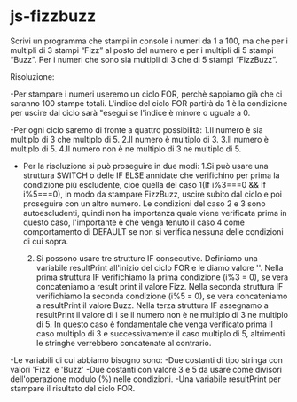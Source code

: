 # js-fizzbuzz

Scrivi un programma che stampi in console i numeri da 1 a 100,
ma che per i multipli di 3 stampi “Fizz” al posto del numero e per i multipli di 5 stampi “Buzz”.
Per i numeri che sono sia multipli di 3 che di 5 stampi “FizzBuzz”.

Risoluzione:

-Per stampare i numeri useremo un ciclo FOR, perchè sappiamo già che ci saranno 100 stampe totali. L'indice del ciclo FOR partirà da 1 è la condizione per uscire dal ciclo sarà "esegui se l'indice è minore o uguale a 0.

-Per ogni ciclo saremo di fronte a quattro possibilità:
    1.Il numero è sia multiplo di 3 che multiplo di 5.
    2.Il numero è multiplo di 3.
    3.Il numero è multiplo di 5.
    4.Il numero non è ne multiplo di 3 ne multiplo di 5.

- Per la risoluzione si può proseguire in due modi:
    1.Si può usare una struttura SWITCH o delle IF ELSE annidate che verifichino per prima la condizione più escludente, cioè quella del caso 1(If i%3===0 && If i%5===0), in modo da stampare FizzBuzz, uscire subito dal ciclo e poi proseguire con un altro numero. Le condizioni del caso 2 e 3 sono autoescludenti, quindi non ha importanza quale viene verificata prima in questo caso, l'importante è che venga tenuto il caso 4 come comportamento di DEFAULT se non si verifica nessuna delle condizioni di cui sopra.

    2. Si possono usare  tre strutture IF consecutive.
    Definiamo una variabile resultPrint all'inizio del ciclo FOR e le diamo valore ''.
    Nella prima struttura IF verifichiamo la prima condizione (i%3 = 0), se vera concateniamo a result print il valore Fizz.
    Nella seconda struttura IF verifichiamo la seconda condizione (i%5 = 0), se vera concateniamo a resultPrint il valore Buzz.
    Nella terza  struttura IF assegnamo a resultPrint il valore di i se il numero non è ne multiplo di 3 ne multiplo di 5.
    In questo caso è fondamentale che venga verificato prima il caso multiplo di 3 e successivamente il caso multiplo di 5, altrimenti le stringhe verrebbero concatenate al contrario.


-Le variabili di cui abbiamo bisogno sono:
    -Due costanti di tipo stringa con valori 'Fizz' e 'Buzz'
    -Due costanti con valore 3 e 5 da usare come divisori dell'operazione modulo (%) nelle condizioni.
    -Una variabile resultPrint per stampare il risultato del ciclo FOR.